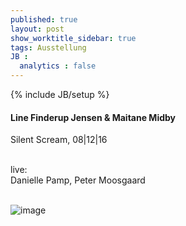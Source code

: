 ```yaml
---
published: true
layout: post
show_worktitle_sidebar: true
tags: Ausstellung
JB :
  analytics : false
---
```


{% include JB/setup %}




<p>
<h4>Line Finderup Jensen & Maitane Midby</h4>
Silent Scream, 08|12|16
<br /><br />
<p style="font-size:14px">
live:<br />
Danielle Pamp, Peter Moosgaard
</p>

<br />
<img src="{{ site.url }}/images/line_maitane.jpg" alt="image">
<br /><br />


</p>



